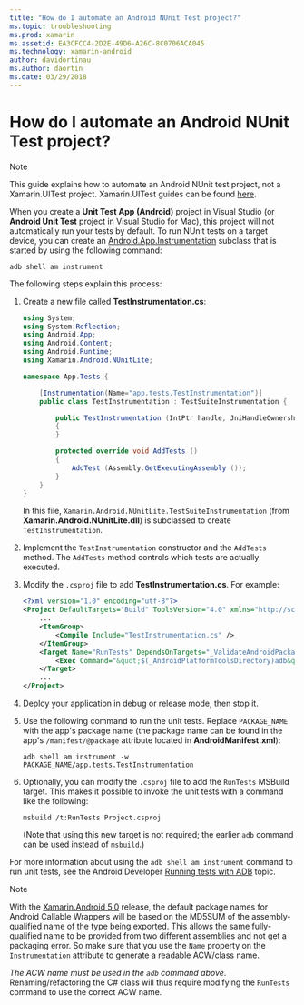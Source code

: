 ```yaml
---
title: "How do I automate an Android NUnit Test project?"
ms.topic: troubleshooting
ms.prod: xamarin
ms.assetid: EA3CFCC4-2D2E-49D6-A26C-8C0706ACA045
ms.technology: xamarin-android
author: davidortinau
ms.author: daortin
ms.date: 03/29/2018
---
```


# How do I automate an Android NUnit Test project?

> [!NOTE]
> This guide explains how to automate an Android
NUnit test project, not a Xamarin.UITest project. Xamarin.UITest guides
can be found [here](/appcenter/test-cloud/frameworks/uitest/android/).

When you create a **Unit Test App (Android)** project in Visual Studio
(or **Android Unit Test** project in Visual Studio for Mac), this
project will not automatically run your tests by default.
To run NUnit tests on a target device, you can create an
[Android.App.Instrumentation](xref:Android.App.Instrumentation)
subclass that is started by using the following command:

```shell
adb shell am instrument
```

The following steps explain this process:

1. Create a new file called **TestInstrumentation.cs**:

    ```cs
    using System;
    using System.Reflection;
    using Android.App;
    using Android.Content;
    using Android.Runtime;
    using Xamarin.Android.NUnitLite;

    namespace App.Tests {

        [Instrumentation(Name="app.tests.TestInstrumentation")]
        public class TestInstrumentation : TestSuiteInstrumentation {

            public TestInstrumentation (IntPtr handle, JniHandleOwnership transfer) : base (handle, transfer)
            {
            }

            protected override void AddTests ()
            {
                AddTest (Assembly.GetExecutingAssembly ());
            }
        }
    }
    ```

    In this file, `Xamarin.Android.NUnitLite.TestSuiteInstrumentation`
    (from **Xamarin.Android.NUnitLite.dll**) is subclassed to create `TestInstrumentation`.

2. Implement the `TestInstrumentation` constructor and the
    `AddTests` method. The `AddTests` method controls which tests are actually executed.

3. Modify the `.csproj` file to add **TestInstrumentation.cs**. For example:

    ```xml
    <?xml version="1.0" encoding="utf-8"?>
    <Project DefaultTargets="Build" ToolsVersion="4.0" xmlns="http://schemas.microsoft.com/developer/msbuild/2003">
        ...
        <ItemGroup>
            <Compile Include="TestInstrumentation.cs" />
        </ItemGroup>
        <Target Name="RunTests" DependsOnTargets="_ValidateAndroidPackageProperties">
            <Exec Command="&quot;$(_AndroidPlatformToolsDirectory)adb&quot; $(AdbTarget) $(AdbOptions) shell am instrument -w $(_AndroidPackage)/app.tests.TestInstrumentation" />
        </Target>
        ...
    </Project>
    ```

4. Deploy your application in debug or release mode, then stop it.

5. Use the following command to run the unit tests. Replace
    `PACKAGE_NAME` with the app's package name (the package name can be
    found in the app's `/manifest/@package` attribute located
    in **AndroidManifest.xml**):

    ```shell
    adb shell am instrument -w PACKAGE_NAME/app.tests.TestInstrumentation
    ```

6. Optionally, you can modify the `.csproj` file to add the `RunTests`
    MSBuild target. This makes it possible to invoke the unit tests
    with a command like the following:

    ```shell
    msbuild /t:RunTests Project.csproj
    ```

    (Note that using this new target is not required; the earlier `adb` command
    can be used instead of `msbuild`.)

For more information about using the `adb shell am instrument` command
to run unit tests, see the Android Developer
[Running tests with ADB](https://developer.android.com/studio/test/command-line.html#RunTestsDevice)
topic.

> [!NOTE]
> With the
[Xamarin.Android 5.0](https://github.com/xamarin/release-notes-archive/blob/master/release-notes/android/xamarin.android_5/xamarin.android_5.1/index.md#Android_Callable_Wrapper_Naming)
release, the default package names for Android Callable Wrappers will
be based on the MD5SUM of the assembly-qualified name of the type being
exported. This allows the same fully-qualified name to be provided from
two different assemblies and not get a packaging error. So make sure
that you use the `Name` property on the `Instrumentation` attribute
to generate a readable ACW/class name.

_The ACW name must be used in the `adb` command above_.
Renaming/refactoring the C# class will thus require modifying the
`RunTests` command to use the correct ACW name.
